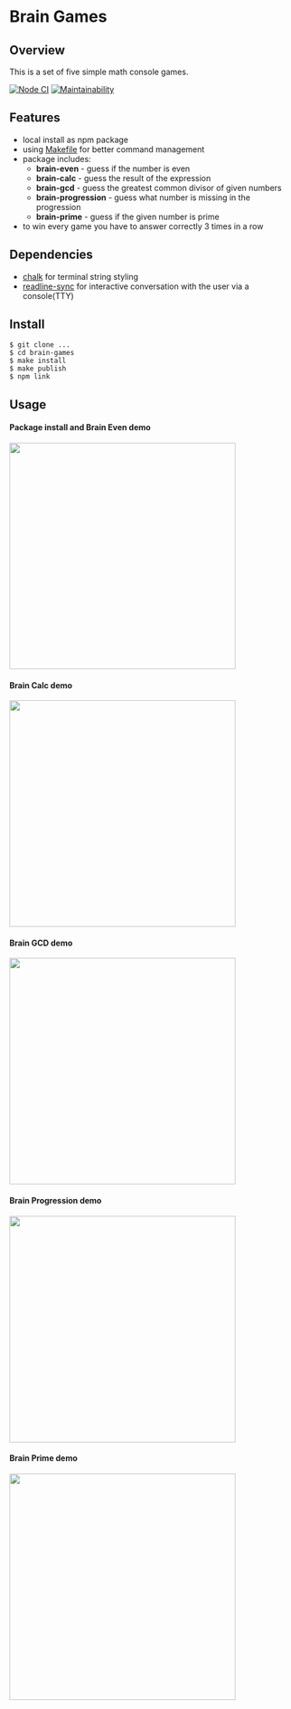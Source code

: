 # Brain Games

## Overview

This is a set of five simple math console games.

[![Node CI](https://github.com/alekseyvlivanov/brain-games/workflows/Node%20CI/badge.svg)](https://github.com/alekseyvlivanov/brain-games/actions)
[![Maintainability](https://api.codeclimate.com/v1/badges/6b9a2b800de74e822b86/maintainability)](https://codeclimate.com/github/alekseyvlivanov/brain-games/maintainability)

## Features

- local install as npm package
- using [Makefile](https://makefile.site) for better command management
- package includes:
  - **brain-even** - guess if the number is even
  - **brain-calc** - guess the result of the expression
  - **brain-gcd** - guess the greatest common divisor of given numbers
  - **brain-progression** - guess what number is missing in the progression
  - **brain-prime** - guess if the given number is prime
- to win every game you have to answer correctly 3 times in a row

## Dependencies

- [chalk](https://github.com/chalk/chalk) for terminal string styling
- [readline-sync](https://github.com/anseki/readline-sync) for interactive conversation with the user via a console(TTY)

## Install

```
$ git clone ...
$ cd brain-games
$ make install
$ make publish
$ npm link
```

## Usage

#### Package install and Brain Even demo

<a href="https://asciinema.org/a/D5QGjE8teZWvCHscRBg0Cig9J" target="_blank"><img src="https://asciinema.org/a/D5QGjE8teZWvCHscRBg0Cig9J.svg" width="400px" /></a>

#### Brain Calc demo

<a href="https://asciinema.org/a/U76XJox0zwUfjil4ygXc3L4oV" target="_blank"><img src="https://asciinema.org/a/U76XJox0zwUfjil4ygXc3L4oV.svg" width="400px" /></a>

#### Brain GCD demo

<a href="https://asciinema.org/a/SlNg9zwdbHhzPcKT5HpF071qV" target="_blank"><img src="https://asciinema.org/a/SlNg9zwdbHhzPcKT5HpF071qV.svg" width="400px" /></a>

#### Brain Progression demo

<a href="https://asciinema.org/a/Z7TkJHYG4O6qW9K3lAcPzu6kD" target="_blank"><img src="https://asciinema.org/a/Z7TkJHYG4O6qW9K3lAcPzu6kD.svg" width="400px" /></a>

#### Brain Prime demo

<a href="https://asciinema.org/a/BuTiseBhz5f34rg2SXfiFbSKe" target="_blank"><img src="https://asciinema.org/a/BuTiseBhz5f34rg2SXfiFbSKe.svg" width="400px" /></a>
